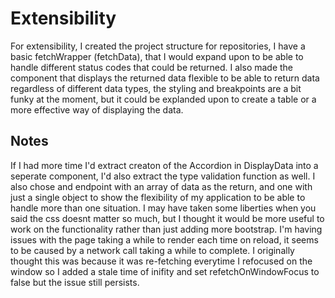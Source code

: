 # Extensibility

For extensibility, I created the project structure for repositories, I have a basic fetchWrapper (fetchData), that I would expand upon to be able to handle different status codes that could be returned. I also made the component that displays the returned data flexible to be able to return data regardless of different data types, the styling and breakpoints are a bit funky at the moment, but it could be explanded upon to create a table or a more effective way of displaying the data.

## Notes

If I had more time I'd extract creaton of the Accordion in DisplayData into a seperate component, I'd also extract the type validation function as well. I also chose and endpoint with an array of data as the return, and one with just a single object to show the flexibility of my application to be able to handle more than one situation. I may have taken some liberties when you said the css doesnt matter so much, but I thought it would be more useful to work on the functionality rather than just adding more bootstrap. I'm having issues with the page taking a while to render each time on reload, it seems to be caused by a network call taking a while to complete. I originally thought this was because it was re-fetching everytime I refocused on the window so I added a stale time of inifity and set refetchOnWindowFocus to false but the issue still persists.

